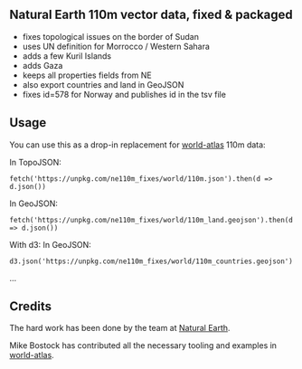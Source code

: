 ## Natural Earth 110m vector data, fixed & packaged

- fixes topological issues on the border of Sudan
- uses UN definition for Morrocco / Western Sahara
- adds a few Kuril Islands
- adds Gaza
- keeps all properties fields from NE
- also export countries and land in GeoJSON
- fixes id=578 for Norway and publishes id in the tsv file

## Usage

You can use this as a drop-in replacement for [world-atlas](https://github.com/topojson/world-atlas) 110m data:

In TopoJSON:
```{javascript}
fetch('https://unpkg.com/ne110m_fixes/world/110m.json').then(d => d.json())
```

In GeoJSON:
```{javascript}
fetch('https://unpkg.com/ne110m_fixes/world/110m_land.geojson').then(d => d.json())
```

With d3:
In GeoJSON:
```{javascript}
d3.json('https://unpkg.com/ne110m_fixes/world/110m_countries.geojson')
```

…

## Credits

The hard work has been done by the team
at [Natural Earth](https://www.naturalearthdata.com/).

Mike Bostock has contributed all the necessary tooling
and examples in [world-atlas](https://github.com/topojson/world-atlas).
